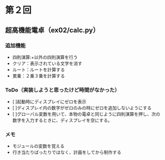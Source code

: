 # 第２回
## 超高機能電卓（ex02/calc.py）
### 追加機能
- 四則演算:+以外の四則演算を行う
- クリア：表示されている文字を消す
- ルート：ルートを計算する
- 累乗：２乗３乗を計算する

### ToDo（実装しようと思ったけど時間がなかった）
- [ ]起動時にディスプレイにゼロを表示
- [ ]ディスプレイ内の数字がゼロのみの時にゼロを追加しないようにする
- [ ]グローバル変数を用いて、本物の電卓と同じように四則演算を押し、次の数字を入力するときに、ディスプレイを空にする。

### メモ
- モジュールの変数を覚える
- 行き当たりばったりではなく、計画をしてから制作する

